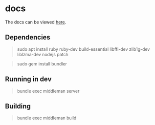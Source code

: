 # docs

The docs can be viewed [here](https://docs.serp.bot).

## Dependencies

> sudo apt install ruby ruby-dev build-essential libffi-dev zlib1g-dev liblzma-dev nodejs patch

> sudo gem install bundler

## Running in dev

> bundle exec middleman server


## Building

> bundle exec middleman build
